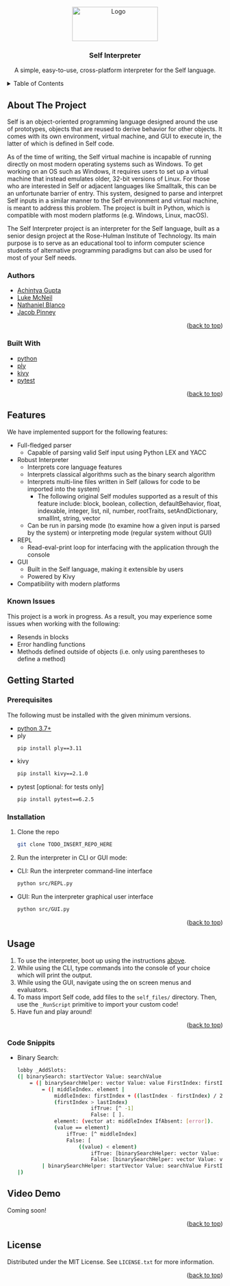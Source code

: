 <div id="top"></div>

<br />
<div align="center">
    <img src="https://selflanguage.org/img/self-logo.png" alt="Logo" width="200" height="80">
  </a>

<h3 align="center">Self Interpreter</h3>

<p align="center">
    A simple, easy-to-use, cross-platform interpreter for the Self language.
    <br />
  </p>
</div>

<details>
  <summary>Table of Contents</summary>
  <ol>
    <li>
      <a href="#about-the-project">About The Project</a>
      <ul>
        <li><a href="#built-with">Built With</a></li>
        <li><a href="#authors">Authors</a></li>
      </ul>
    </li>
    <li><a href="#features">Features</a>
        <ul>
            <li><a href="#known-issues">Known Issues</a></li>
        </ul>
    </li>
    <li>
      <a href="#getting-started">Getting Started</a>
      <ul>
        <li><a href="#prerequisites">Prerequisites</a></li>
        <li><a href="#installation">Installation</a></li>
      </ul>
    </li>
    <li><a href="#usage">Usage</a>
        <ul>
            <li><a href="#code-snippits">Code Snippits</a></li>
        </ul>
    </li>
    <li><a href="#video-demo">Video Demo</a></li>
    <li><a href="#license">License</a></li>
  </ol>
</details>

## About The Project
<div id="about-the-project"></div>
Self is an object-oriented programming language designed around the use of prototypes, objects that are reused to derive behavior for other objects. It comes with its own environment, virtual machine, and GUI to execute in, the latter of which is defined in Self code.

As of the time of writing, the Self virtual machine is incapable of running directly on most modern operating systems such as Windows. To get working on an OS such as Windows, it requires users to set up a virtual machine that instead emulates older, 32-bit versions of Linux. For those who are interested in Self or adjacent languages like Smalltalk, this can be an unfortunate barrier of entry. This system, designed to parse and interpret Self inputs in a similar manner to the Self environment and virtual machine, is meant to address this problem. The project is built in Python, which is compatible with most modern platforms (e.g. Windows, Linux, macOS).

The Self Interpreter project is an interpreter for the Self language, built as a senior design project at the Rose-Hulman Institute of Technology. Its main purpose is to serve as an educational tool to inform computer science students of alternative programming paradigms but can also be used for most of your Self needs.

### Authors
<div id="authors"></div>

* [Achintya Gupta](https://www.linkedin.com/in/achintya-gupta-bb718517a/)
* [Luke McNeil](https://www.linkedin.com/in/luke-mcneil-9a9795196/)
* [Nathaniel Blanco](https://www.linkedin.com/in/nathaniel-blanco-06a694194/)
* [Jacob Pinney](https://www.linkedin.com/in/jacob-pinney/)

<p align="right">(<a href="#top">back to top</a>)</p>

### Built With
<div id="built-with"></div>

* [python](https://www.python.org/)
* [ply](https://www.dabeaz.com/ply/)
* [kivy](https://kivy.org/)
* [pytest](https://pytest.org/)


<p align="right">(<a href="#top">back to top</a>)</p>

## Features
<div id="features"></div>

We have implemented support for the following features:
* Full-fledged parser
    * Capable of parsing valid Self input using Python LEX and YACC
* Robust Interpreter
    * Interprets core language features
    * Interprets classical algorithms such as the binary search algorithm
    * Interprets multi-line files written in Self (allows for code to be imported into the system)
        * The following original Self modules supported as a result of this feature include: block, boolean, collection, defaultBehavior, float, indexable, integer, list, nil, number, rootTraits, setAndDictionary, smallInt, string, vector
    * Can be run in parsing mode (to examine how a given input is parsed by the system) or interpreting mode (regular system without GUI)
* REPL
    * Read-eval-print loop for interfacing with the application through the console
* GUI
    * Built in the Self language, making it extensible by users
    * Powered by Kivy
* Compatibility with modern platforms

### Known Issues
<div id="known-issues"></div>

This project is a work in progress. As a result, you may experience some issues when working with the following:
* Resends in blocks
* Error handling functions
* Methods defined outside of objects (i.e. only using parentheses to define a method)

## Getting Started
<div id="getting-started"></div>

### Prerequisites
<div id="prerequisites"></div>

The following must be installed with the given minimum versions.

* [python 3.7+](https://www.python.org/downloads/release/python-370/)
* ply
  ```sh
  pip install ply==3.11
  ```
* kivy
  ```sh
  pip install kivy==2.1.0
  ```
* pytest [optional: for tests only]
  ```sh
  pip install pytest==6.2.5
  ```
### Installation
<div id="installation"></div>

1. Clone the repo
   ```sh
   git clone TODO_INSERT_REPO_HERE
   ```
2. Run the interpreter in CLI or GUI mode:
 * CLI: Run the interpreter command-line interface
   ```sh
   python src/REPL.py
   ```
 * GUI: Run the interpreter graphical user interface
   ```sh
   python src/GUI.py
   ```

<p align="right">(<a href="#top">back to top</a>)</p>

## Usage
<div id="usage"></div>

1. To use the interpreter, boot up using the instructions <a href="#getting-started">above</a>.
2. While using the CLI, type commands into the console of your choice which will print the output.
3. While using the GUI, navigate using the on screen menus and evaluators.
4. To mass import Self code, add files to the `self_files/` directory. Then, use the `_RunScript` primitive to import your custom code!
5. Have fun and play around!

<p align="right">(<a href="#top">back to top</a>)</p>

### Code Snippits
<div id="code-snippits"></div>

* Binary Search:
   ```sh
   lobby _AddSlots: 
   (| binarySearch: startVector Value: searchValue 
       = (| binarySearchHelper: vector Value: value FirstIndex: firstIndex LastIndex: lastIndex 
           = (| middleIndex. element |
               middleIndex: firstIndex + ((lastIndex - firstIndex) / 2).
               (firstIndex > lastIndex)
                           ifTrue: [^ -1]
                           False: [ ].
               element: (vector at: middleIndex IfAbsent: [error]).
               (value == element)
                   ifTrue: [^ middleIndex] 
                   False: [ 
                       ((value) < element)
                           ifTrue: [binarySearchHelper: vector Value: value FirstIndex: firstIndex LastIndex: (middleIndex - 1)] 
                           False: [binarySearchHelper: vector Value: value FirstIndex: (middleIndex + 1) LastIndex: lastIndex]])
           | binarySearchHelper: startVector Value: searchValue FirstIndex: 0 LastIndex: (startVector size) - 1)
   |)
   ```

## Video Demo
<div id="video-demo"></div>

Coming soon!

<p align="right">(<a href="#top">back to top</a>)</p>

## License
<div id="license"></div>

Distributed under the MIT License. See `LICENSE.txt` for more information.

<p align="right">(<a href="#top">back to top</a>)</p>